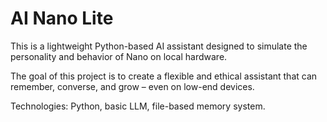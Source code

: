 # AI Nano Lite

This is a lightweight Python-based AI assistant designed to simulate the personality and behavior of Nano on local hardware.

The goal of this project is to create a flexible and ethical assistant that can remember, converse, and grow – even on low-end devices.

Technologies: Python, basic LLM, file-based memory system.

